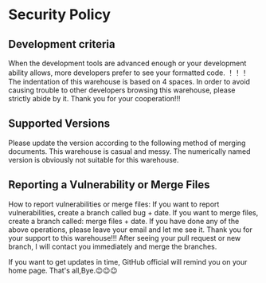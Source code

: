 # Security Policy

## Development criteria

When the development tools are advanced enough or your development ability allows, more developers prefer to see your formatted code.
！！！ The indentation of this warehouse is based on 4 spaces. In order to avoid causing trouble to other developers browsing this warehouse, please strictly abide by it. Thank you for your cooperation!!!

## Supported Versions

Please update the version according to the following method of merging documents. This warehouse is casual and messy. The numerically named version is obviously not suitable for this warehouse.

## Reporting a Vulnerability or Merge Files

How to report vulnerabilities or merge files:
If you want to report vulnerabilities, create a branch called bug + date.
If you want to merge files, create a branch called: merge files + date.
If you have done any of the above operations, please leave your email and let me see it. Thank you for your support to this warehouse!!!
After seeing your pull request or new branch, I will contact you immediately and merge the branches.

If you want to get updates in time, GitHub official will remind you on your home page.
That's all,Bye.😉😉😉
